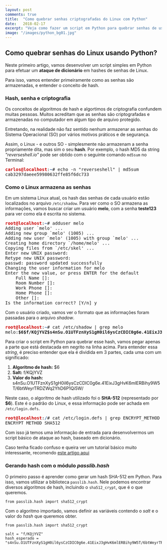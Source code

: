 ```yaml
---
layout: post
comments: true
title:  "Como quebrar senhas criptografadas do Linux com Python"
date:   2018-02-17
excerpt: "Veja como fazer um script em Python para quebrar senhas de usuários do Linux"
image: "/images/python_bg01.jpg"
---
```


## Como quebrar senhas do Linux usando Python?

Neste primeiro artigo, vamos desenvolver um script simples em Python para efetuar um **ataque de dicionário** em hashes de senhas de Linux.

Para isso, vamos entender primeiramente como as senhas são armazenadas, e entender o conceito de hash.

### Hash, senha e criptografia

Os conceitos de algoritmos de hash e algortimos de criptografia confundem muitas pessoas. Muitos acreditam que as senhas são criptografadas e armazenadas no computador em algum tipo de arquivo protegido.

Entretando, na realidade não faz sentido nenhum armazenar as senhas do Sistema Operacional (SO) por vários motivos práticos e de segurança.

Assim, o Linux - e outros SO - simplesmente não armazenam a senha propriamente dita, mas sim o seu **hash**. Por exemplo, o hash MD5 da string *"reverseshell.io"* pode ser obtido com o seguinte comando `md5sum` no Terminal:

<pre><font color="#CC0000"><b>carlos@localhost</b></font>:<font color="#3465A4"><b>~</b></font># echo -n "reverseshell" | md5sum
cab3297daeee59980632ffe85f6dc733  
</pre>

### Como o Linux armazena as senhas

Em um sistema Linux atual, os hash das senhas de cada usuário estão localizados no arquivo `/etc/shadow`. Para ver como o SO armazena as informações, vamos buscar criar um usuário **melo**, com a senha **teste123** para ver como ela é escrita no sistema.

<pre><font color="#CC0000"><b>root@localhost</b></font>:<font color="#3465A4"><b>~</b></font># adduser melo
Adding user `melo&apos; ...
Adding new group `melo&apos; (1005) ...
Adding new user `melo&apos; (1005) with group `melo&apos; ...
Creating home directory `/home/melo&apos; ...
Copying files from `/etc/skel&apos; ...
Enter new UNIX password: 
Retype new UNIX password: 
passwd: password updated successfully
Changing the user information for melo
Enter the new value, or press ENTER for the default
	Full Name []: 
	Room Number []: 
	Work Phone []: 
	Home Phone []: 
	Other []: 
Is the information correct? [Y/n] y
</pre>

Com o usuário criado, vamos ver o formato que as informações foram passadas para o arquivo *shadow*.
<pre>
<font color="#CC0000"><b>root@localhost</b></font>:<font color="#3465A4"><b>~</b></font># cat /etc/shadow | grep melo
melo:<b>$6$f/KQjYVZ$s4nSu.O1UTFznXyS1gH0il6ysCzCDIC0g6e.41EixJ3gHvK6mlERBihy9W5T/6btWeyrTRDZWq2YhD6P1Qi5W/</b>:17580:0:99999:7:::
</pre>

Para criar o script em Python para quebrar esse hash, vamos pegar apenas a parte que está destacada em negrito na linha acima. Para entender essa *string*, é preciso entender que ela é dividida em 3 partes, cada uma com um significado:

1. **Algoritmo de hash:** $6
2. **Salt:** f/KQjYVZ
3. **Valor do hash:** s4nSu.O1UTFznXyS1gH0il6ysCzCDIC0g6e.41EixJ3gHvK6mlERBihy9W5T/6btWeyrTRDZWq2YhD6P1Qi5W/

Neste caso, o algoritmo de hash utilizado foi o **SHA-512** (representado por **$6**). Este é o padrão do Linux, e essa informação pode ser achada em `/etc/login.defs`.

<pre><font color="#CC0000"><b>root@localhost</b></font>:<font color="#3465A4"><b>/</b></font># cat /etc/login.defs | grep ENCRYPT_METHOD
ENCRYPT_METHOD SHA512
</pre>

Com isso já temos uma informação de entrada para desenvolvermos um script básico de ataque ao hash, baseado em dicionário.

Caso tenha ficado confuso e queira ver um tutorial básico muito interessante, recomendo [este artigo aqui](https://www.vivaolinux.com.br/artigo/Armazenamento-de-senhas-no-Linux?pagina=1)

### Gerando hash com o módulo *passlib.hash*

O primeiro passo é aprender como gerar um hash SHA-512 em Python. Para isso, vamos utilizar a biblioteca `passlib.hash`. Nele podemos encontrar diversos algoritmos de hash, incluindo o `sha512_crypt`, que é o que queremos.

```
from passlib.hash import sha512_crypt
```

Com o algoritmo importado, vamos definir as variáveis contendo o *salt* e o valor do *hash* que queremos obter.

```
from passlib.hash import sha512_crypt

salt = "f/KQjYVZ"
hash_esperado = "s4nSu.O1UTFznXyS1gH0il6ysCzCDIC0g6e.41EixJ3gHvK6mlERBihy9W5T/6btWeyrTRDZWq2YhD6P1Qi5W/"
```
